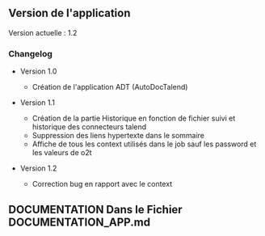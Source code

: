 ## Version de l'application

Version actuelle : 1.2

### Changelog

- Version 1.0
  - Création de l'application ADT (AutoDocTalend)

- Version 1.1
  - Création de la partie Historique en fonction de fichier suivi et historique des connecteurs talend
  - Suppression des liens hypertexte dans le sommaire
  - Affiche de tous les context utilisés dans le job sauf les password et les valeurs de o2t

- Version 1.2
  - Correction bug en rapport avec le context
## DOCUMENTATION Dans le Fichier DOCUMENTATION_APP.md
